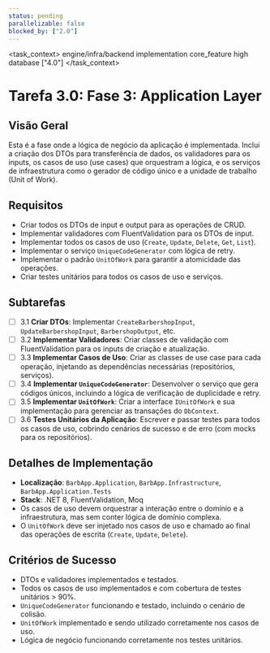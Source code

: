 ```yaml
---
status: pending
parallelizable: false
blocked_by: ["2.0"]
---
```


<task_context>
<domain>engine/infra/backend</domain>
<type>implementation</type>
<scope>core_feature</scope>
<complexity>high</complexity>
<dependencies>database</dependencies>
<unblocks>["4.0"]</unblocks>
</task_context>

# Tarefa 3.0: Fase 3: Application Layer

## Visão Geral
Esta é a fase onde a lógica de negócio da aplicação é implementada. Inclui a criação dos DTOs para transferência de dados, os validadores para os inputs, os casos de uso (use cases) que orquestram a lógica, e os serviços de infraestrutura como o gerador de código único e a unidade de trabalho (Unit of Work).

## Requisitos
- Criar todos os DTOs de input e output para as operações de CRUD.
- Implementar validadores com FluentValidation para os DTOs de input.
- Implementar todos os casos de uso (`Create`, `Update`, `Delete`, `Get`, `List`).
- Implementar o serviço `UniqueCodeGenerator` com lógica de retry.
- Implementar o padrão `UnitOfWork` para garantir a atomicidade das operações.
- Criar testes unitários para todos os casos de uso e serviços.

## Subtarefas
- [ ] 3.1 **Criar DTOs**: Implementar `CreateBarbershopInput`, `UpdateBarbershopInput`, `BarbershopOutput`, etc.
- [ ] 3.2 **Implementar Validadores**: Criar classes de validação com FluentValidation para os inputs de criação e atualização.
- [ ] 3.3 **Implementar Casos de Uso**: Criar as classes de use case para cada operação, injetando as dependências necessárias (repositórios, serviços).
- [ ] 3.4 **Implementar `UniqueCodeGenerator`**: Desenvolver o serviço que gera códigos únicos, incluindo a lógica de verificação de duplicidade e retry.
- [ ] 3.5 **Implementar `UnitOfWork`**: Criar a interface `IUnitOfWork` e sua implementação para gerenciar as transações do `DbContext`.
- [ ] 3.6 **Testes Unitários da Aplicação**: Escrever e passar testes para todos os casos de uso, cobrindo cenários de sucesso e de erro (com mocks para os repositórios).

## Detalhes de Implementação
- **Localização**: `BarbApp.Application`, `BarbApp.Infrastructure`, `BarbApp.Application.Tests`
- **Stack**: .NET 8, FluentValidation, Moq
- Os casos de uso devem orquestrar a interação entre o domínio e a infraestrutura, mas sem conter lógica de domínio complexa.
- O `UnitOfWork` deve ser injetado nos casos de uso e chamado ao final das operações de escrita (`Create`, `Update`, `Delete`).

## Critérios de Sucesso
- DTOs e validadores implementados e testados.
- Todos os casos de uso implementados e com cobertura de testes unitários > 90%.
- `UniqueCodeGenerator` funcionando e testado, incluindo o cenário de colisão.
- `UnitOfWork` implementado e sendo utilizado corretamente nos casos de uso.
- Lógica de negócio funcionando corretamente nos testes unitários.
